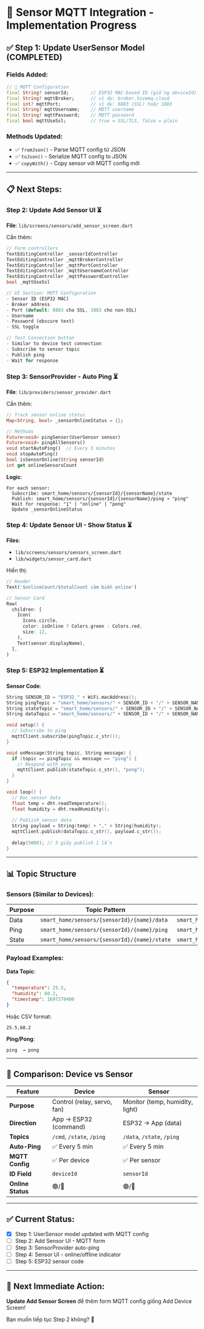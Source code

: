 # 📡 Sensor MQTT Integration - Implementation Progress

## ✅ Step 1: Update UserSensor Model (COMPLETED)

### Fields Added:
```dart
// 📡 MQTT Configuration
final String? sensorId;        // ESP32 MAC-based ID (giống deviceId)
final String? mqttBroker;      // ví dụ: broker.hivemq.cloud
final int? mqttPort;           // ví dụ: 8883 (SSL) hoặc 1883
final String? mqttUsername;    // MQTT username
final String? mqttPassword;    // MQTT password
final bool mqttUseSsl;         // true = SSL/TLS, false = plain
```

### Methods Updated:
- ✅ `fromJson()` - Parse MQTT config từ JSON
- ✅ `toJson()` - Serialize MQTT config to JSON  
- ✅ `copyWith()` - Copy sensor với MQTT config mới

---

## 📋 Next Steps:

### Step 2: Update Add Sensor UI ⏳
**File**: `lib/screens/sensors/add_sensor_screen.dart`

Cần thêm:
```dart
// Form controllers
TextEditingController _sensorIdController
TextEditingController _mqttBrokerController
TextEditingController _mqttPortController
TextEditingController _mqttUsernameController
TextEditingController _mqttPasswordController
bool _mqttUseSsl

// UI Section: MQTT Configuration
- Sensor ID (ESP32 MAC)
- Broker address
- Port (default: 8883 cho SSL, 1883 cho non-SSL)
- Username
- Password (obscure text)
- SSL toggle

// Test Connection button
- Similar to device test connection
- Subscribe to sensor topic
- Publish ping
- Wait for response
```

### Step 3: SensorProvider - Auto Ping ⏳
**File**: `lib/providers/sensor_provider.dart`

Cần thêm:
```dart
// Track sensor online status
Map<String, bool> _sensorOnlineStatus = {};

// Methods
Future<void> pingSensor(UserSensor sensor)
Future<void> pingAllSensors()
void startAutoPing()  // Every 5 minutes
void stopAutoPing()
bool isSensorOnline(String sensorId)
int get onlineSensorsCount
```

**Logic**:
```
For each sensor:
  Subscribe: smart_home/sensors/{sensorId}/{sensorName}/state
  Publish: smart_home/sensors/{sensorId}/{sensorName}/ping → "ping"
  Wait for response: "1" | "online" | "pong"
  Update _sensorOnlineStatus
```

### Step 4: Update Sensor UI - Show Status ⏳
**Files**:
- `lib/screens/sensors/sensors_screen.dart`
- `lib/widgets/sensor_card.dart`

Hiển thị:
```dart
// Header
Text('$onlineCount/$totalCount cảm biến online')

// Sensor Card
Row(
  children: [
    Icon(
      Icons.circle,
      color: isOnline ? Colors.green : Colors.red,
      size: 12,
    ),
    Text(sensor.displayName),
  ],
)
```

### Step 5: ESP32 Implementation ⏳
**Sensor Code**:
```cpp
String SENSOR_ID = "ESP32_" + WiFi.macAddress();
String pingTopic = "smart_home/sensors/" + SENSOR_ID + "/" + SENSOR_NAME + "/ping";
String stateTopic = "smart_home/sensors/" + SENSOR_ID + "/" + SENSOR_NAME + "/state";
String dataTopic = "smart_home/sensors/" + SENSOR_ID + "/" + SENSOR_NAME + "/data";

void setup() {
  // Subscribe to ping
  mqttClient.subscribe(pingTopic.c_str());
}

void onMessage(String topic, String message) {
  if (topic == pingTopic && message == "ping") {
    // Respond with pong
    mqttClient.publish(stateTopic.c_str(), "pong");
  }
}

void loop() {
  // Đọc sensor data
  float temp = dht.readTemperature();
  float humidity = dht.readHumidity();
  
  // Publish sensor data
  String payload = String(temp) + "," + String(humidity);
  mqttClient.publish(dataTopic.c_str(), payload.c_str());
  
  delay(5000); // 5 giây publish 1 lần
}
```

---

## 📊 Topic Structure

### Sensors (Similar to Devices):

| Purpose | Topic Pattern | Example |
|---------|--------------|---------|
| Data | `smart_home/sensors/{sensorId}/{name}/data` | `smart_home/sensors/ESP32_AA:BB:CC/DHT22/data` |
| Ping | `smart_home/sensors/{sensorId}/{name}/ping` | `smart_home/sensors/ESP32_AA:BB:CC/DHT22/ping` |
| State | `smart_home/sensors/{sensorId}/{name}/state` | `smart_home/sensors/ESP32_AA:BB:CC/DHT22/state` |

### Payload Examples:

**Data Topic**:
```json
{
  "temperature": 25.5,
  "humidity": 60.2,
  "timestamp": 1697270400
}
```
Hoặc CSV format:
```
25.5,60.2
```

**Ping/Pong**:
```
ping  → pong
```

---

## 🔄 Comparison: Device vs Sensor

| Feature | Device | Sensor |
|---------|--------|--------|
| **Purpose** | Control (relay, servo, fan) | Monitor (temp, humidity, light) |
| **Direction** | App → ESP32 (command) | ESP32 → App (data) |
| **Topics** | `/cmd`, `/state`, `/ping` | `/data`, `/state`, `/ping` |
| **Auto-Ping** | ✅ Every 5 min | ✅ Every 5 min |
| **MQTT Config** | ✅ Per device | ✅ Per sensor |
| **ID Field** | `deviceId` | `sensorId` |
| **Online Status** | 🟢/🔴 | 🟢/🔴 |

---

## ✅ Current Status:

- [x] Step 1: UserSensor model updated with MQTT config
- [ ] Step 2: Add Sensor UI - MQTT form
- [ ] Step 3: SensorProvider auto-ping
- [ ] Step 4: Sensor UI - online/offline indicator
- [ ] Step 5: ESP32 sensor code

---

## 🎯 Next Immediate Action:

**Update Add Sensor Screen** để thêm form MQTT config giống Add Device Screen!

Bạn muốn tiếp tục Step 2 không? 🚀
